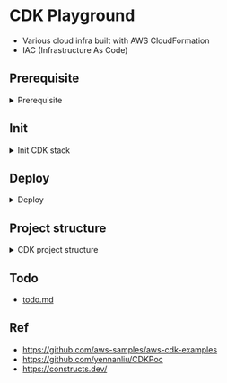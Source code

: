 # CDK Playground

- Various cloud infra built with AWS CloudFormation
- IAC (Infrastructure As Code)


## Prerequisite

<details>
<summary>Prerequisite</summary>

- Install aws CLI

- Install node, npm
	- `brew install node`

- Install CDK CLI
	- `npm install -g aws-cdk`

- Config aws CLI
	- `brew install awscli`
	- `aws configure`

- Install needed pkg
	- `npm install aws-cdk-lib constructs`

- Remove cache & install pkgs
	- `rm -rf node_modules package-lock.json`
	- `npm install`


</details>


## Init

<details>
<summary>Init CDK stack</summary>


```bash
# init project
cdk init sample-app --language typescript

# install pkg
npm install


# compile TS code
npm run build


# show all CDK
cdk list # or : cdk list --long

# (ONLY first time) install the bootstrap stack into an environment, save needed pkg in S3
cdk bootstrap
```

</details>



## Deploy

<details>
<summary>Deploy</summary>


```bash
# Synthesizes and prints the CloudFormation : template for this stack 
cdk synth # or : cdk synthesize

# diff
cdk diff

# deploy
cdk deploy

# deploy multiple stacks at once
cdk deploy --all


# deploy
# which will assess whether a hotswap deployment can be performed instead of a CloudFormation deployment. If possible, the CDK CLI will use AWS service APIs to directly make the changes; otherwise it will fall back to performing a full CloudFormation deployment.
cdk deploy --hotswap


# Force deploy (NO need to wait `UPDATE_ROLLBACK_COMPLETE``)
cdk deploy --force


# NOTE !!! if want to deploy a new stack while the other stack (same CDK) is being destroyed on time same
cdk deploy --output cdk.out2.deploy

# sync
#  except that instead of being a one-shot operation, it monitors your code and assets for changes and attempts to perform a deployment automatically when a change is detected.
cdk watch

# destroy CDK
cdk destroy CdkWorkshopStack
```

</details>

## Project structure

<details>
<summary>CDK project structure</summary>

```
├── bin
│   └── cdk-demo.ts
├── cdk.json
├── jest.config.js
├── lib
│   └── cdk-demo-stack.ts
├── package.json
├── package-lock.json
├── README.md
├── test
│   └── cdk-demo.test.ts
└── tsconfig.json

- bin/cdk-project.ts - 這是進入 CDK 應用程式的途徑。此檔案將會載入/建立我們在 lib/* 底下定義的所有堆疊

- lib/cdk-project-stack.ts - 這是主要的 CDK 應用程式堆疊的定義之處。資源及其屬性可存放於此處。

- package.json - 您會在此處定義專案相依性，以及一些額外資訊和建置指令碼 (npm build、npm test、npm watch)。

- cdk.json - 此檔案會向工具組指出如何執行你的應用程式，以及與 CDK 和你的專案相關的一些額外設定和參數。

- tsconfig.json：typescript 設定檔

- .npmignore：告訴 npm 應該要排除的文件

- node_modules：nodejs 套件包執行完 npm install 後的文件都會安裝在此資料夾裡面

- test：CDK 測試的程式位置
```

</details>

## Todo

- [todo.md](./doc/todo.md)

## Ref

- https://github.com/aws-samples/aws-cdk-examples
- https://github.com/yennanliu/CDKPoc
- https://constructs.dev/



